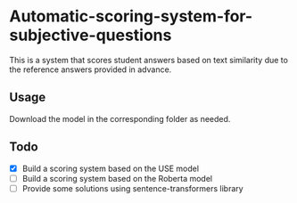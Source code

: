 # Automatic-scoring-system-for-subjective-questions
This is a system that scores student answers based on text similarity due to the reference answers provided in advance.

## Usage
Download the model in the corresponding folder as needed.

## Todo
- [x] Build a scoring system based on the USE model
- [ ] Build a scoring system based on the Roberta model
- [ ] Provide some solutions using sentence-transformers library
